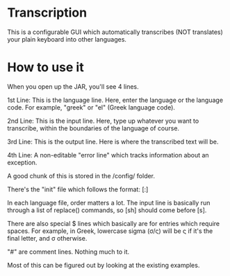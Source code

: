 # Transcription
This is a configurable GUI which automatically transcribes (NOT translates) your plain keyboard into other languages.

# How to use it
When you open up the JAR, you'll see 4 lines.

1st Line: This is the language line. Here, enter the language or the language code. For example, "greek" or "el" (Greek language code).

2nd Line: This is the input line. Here, type up whatever you want to transcribe, within the boundaries of the language of course.

3rd Line: This is the output line. Here is where the transcribed text will be.

4th Line: A non-editable "error line" which tracks information about an exception.

A good chunk of this is stored in the /config/ folder.

There's the "init" file which follows the format: [<aliases array>:<text file>]

In each language file, order matters a lot. The input line is basically run through a list of replace() commands, so [sh] should come before [s].

There are also special $ lines which basically are for entries which require spaces. For example, in Greek, lowercase sigma (σ/ς) will be ς if it's the final letter, and σ otherwise.

"#" are comment lines. Nothing much to it.

Most of this can be figured out by looking at the existing examples.
